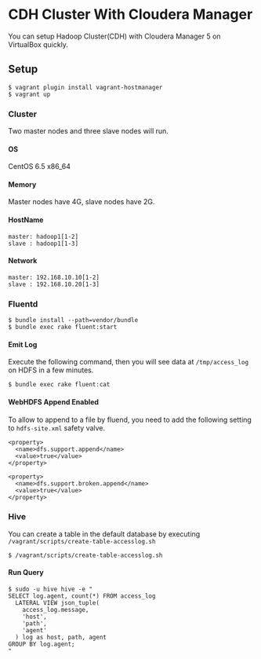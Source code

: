 # CDH Cluster With Cloudera Manager

You can setup Hadoop Cluster(CDH) with Cloudera Manager 5 on VirtualBox quickly.

## Setup

```
$ vagrant plugin install vagrant-hostmanager
$ vagrant up
```

### Cluster

Two master nodes and three slave nodes will run.

#### OS

CentOS 6.5 x86_64

#### Memory

Master nodes have 4G, slave nodes have 2G.

#### HostName

```
master: hadoop1[1-2]
slave : hadoop1[1-3]
```

#### Network

```
master: 192.168.10.10[1-2]
slave : 192.168.10.20[1-3]
```

### Fluentd

```
$ bundle install --path=vendor/bundle
$ bundle exec rake fluent:start
```

#### Emit Log

Execute the following command, then you will see data at `/tmp/access_log` on HDFS in a few minutes.

```
$ bundle exec rake fluent:cat
```

#### WebHDFS Append Enabled

To allow to append to a file by fluend, you need to add the following setting to `hdfs-site.xml` safety valve.

```
<property>
  <name>dfs.support.append</name>
  <value>true</value>
</property>

<property>
  <name>dfs.support.broken.append</name>
  <value>true</value>
</property>
```

### Hive

You can create a table in the default database by executing `/vagrant/scripts/create-table-accesslog.sh`

```
$ /vagrant/scripts/create-table-accesslog.sh
```

#### Run Query

```
$ sudo -u hive hive -e "
SELECT log.agent, count(*) FROM access_log
  LATERAL VIEW json_tuple(
    access_log.message,
    'host',
    'path',
    'agent'
  ) log as host, path, agent
GROUP BY log.agent;
"
```
